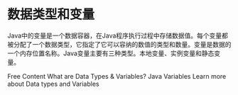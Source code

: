 # 数据类型和变量

Java中的变量是一个数据容器，在Java程序执行过程中存储数据值。每个变量都被分配了一个数据类型，它指定了它可以容纳的数值的类型和数量。变量是数据的一个内存位置名称。Java变量主要有三种类型。本地变量、实例变量和静态变量。

<ResourceGroupTitle>Free Content</ResourceGroupTitle>
<BadgeLink colorScheme='yellow' badgeText='Read' href='https://www.guru99.com/java-variables.html'>What are Data Types & Variables?</BadgeLink>
<BadgeLink colorScheme='yellow' badgeText='Read' href='https://www.javatpoint.com/java-variables'>Java Variables</BadgeLink>
<BadgeLink badgeText='Watch' href='https://www.javatpoint.com/java-data-types'>Learn more about Data types and Variables</BadgeLink>
